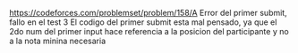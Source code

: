 https://codeforces.com/problemset/problem/158/A
Error del primer submit, fallo en el test 3
El codigo del primer submit esta mal pensado, ya que el 2do num del primer input hace referencia a la posicion del participante y no a la nota minina necesaria
